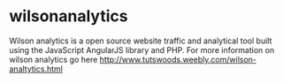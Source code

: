 # wilsonanalytics
Wilson analytics is a open source website traffic and analytical tool built using the JavaScript AngularJS library and PHP. For more information on wilson analytics go here <a href="http://www.tutswoods.weebly.com/wilson-analtytics.html">http://www.tutswoods.weebly.com/wilson-analtytics.html</a>
